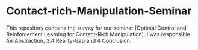# Contact-rich-Manipulation-Seminar
This repository contains the survey for our seminar [Optimal Control and Reinforcement Learning for Contact-Rich Manipulation]. I was responsible for Abstraction, 3.4 Reality-Gap and 4 Conclusion.
